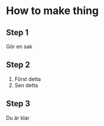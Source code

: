 #  How to make thing
## Step 1
Gör en sak

## Step 2
1. Först detta
2. Sen detta

## Step 3
Du är klar

